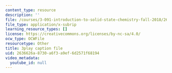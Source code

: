 ```yaml
---
content_type: resource
description: ''
file: /courses/3-091-introduction-to-solid-state-chemistry-fall-2018/2636626a8730a6f3a9ef6d2571f68194_LV3l9yqJwio.srt
file_type: application/x-subrip
learning_resource_types: []
license: https://creativecommons.org/licenses/by-nc-sa/4.0/
ocw_type: OCWFile
resourcetype: Other
title: 3play caption file
uid: 2636626a-8730-a6f3-a9ef-6d2571f68194
video_metadata:
  youtube_id: null
---
```

